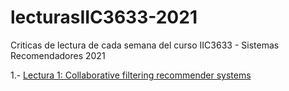 # lecturasIIC3633-2021
Criticas de lectura de cada semana del curso IIC3633 - Sistemas Recomendadores 2021

1.- [Lectura 1: Collaborative filtering recommender systems](https://github.com/jdiazram/lecturasIIC3633-2021/blob/main/lectura1-1.md)
